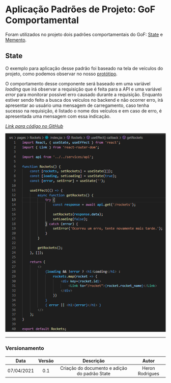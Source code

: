 # Aplicação Padrões de Projeto: GoF Comportamental

Foram utilizados no projeto dois padrões comportamentais do GoF: [State]() e [Memento]().

## State

O exemplo para aplicação desse padrão foi baseado na tela de veículos do projeto, como podemos observar no nosso [protótipo](https://unbarqdsw2020-2.github.io/2020.2_G6_RocketX/#/pages/base/prototype?id=prot%c3%b3tipo-de-alta-fidelidade).

O comportamento desse componente será baseado em uma variável _loading_ que irá observar a requisição que é feita para a API e uma variável _error_ para monitorar possível erro causado durante a requisição. Enquanto estiver sendo feito a busca dos veículos no backend e não ocorrer erro, irá apresentar ao usuário uma mensagem de carregamento, caso tenha sucesso na requisição, é listado o nome dos veículos e em caso de erro, é apresentada uma mensagem com essa indicação.

[_Link para código no GitHub_](https://github.com/UnBArqDsw2020-2/2020.2_G6_RocketX_FrontEnd/blob/main/src/pages/Rockets/index.jsx)

![](/docs/assets/img/designpattern/gof-behavioral/state.png)

---

### Versionamento

|    Data    | Versão |                   Descrição                   |      Autor      |
| :--------: | :----: | :-------------------------------------------: | :-------------: |
| 07/04/2021 |  0.1   | Criação do documento e adição do padrão State | Heron Rodrigues |
